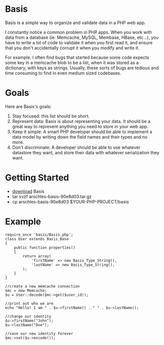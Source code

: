 Basis
============

Basis is a simple way to organize and validate data in a PHP web app.

I constantly notice a common problem in PHP apps. When you work with data from a database (ie: Memcache, MySQL, Membase, HBase, etc...), you have to write a lot of code to validate it when you first read it, and ensure that you don't accidentally corrupt it when you modify and write it.

For example, I often find bugs that started because some code expects some key in a memcache blob to be a list, when it was stored as a dictionary, with keys as strings. Usually, these sorts of bugs are tedious and time consuming to find in even medium sized codebases.

Goals
============

Here are Basis's goals:

1. Stay focused: this list should be short.
2. Represent data: Basis is about representing your data. It should be a great way to represent anything you need to store in your web app.
3. Keep it simple: A smart PHP developer should be able to implement a data model by writing down the field names and their types and no more.
4. Don't discriminate: A developer should be able to use whatever datastore they want, and store their data with whatever serialization they want.

Getting Started
===============

- [download](https://github.com/arschles/basis/tarball/master) Basis
- tar xvzf arschles-basis-90e8d03.tar.gz
- cp arschles-basis-90e8d03 $YOUR-PHP-PROJECT/basis

Example
===============

    require_once 'basis/Basis.php';
    class User extends Basis_Base
    {
        public function properties()
        {
            return array(
                'firstName' => new Basis_Type_String(),
                'lastName' => new Basis_Type_String(),
            );
        }
    }
    
    //create a new memcache connection
    $mc = new Memcache;
    $u = User::decode($mc->get($user_id));
    
    //print out who we are
    echo "Hello! I am " . $u->firstName() . " " . $u->lastName();
    
    //change our identity
    $u->firstName("John");
    $u->lastName("Doe");
    
    //save our new identity forever
    $mc->set($u->encode());